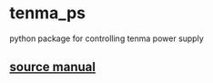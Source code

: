 # tenma_ps

python package for controlling tenma power supply

## [source manual](https://chaitu-ycr.github.io/automotive-test-kit/packages/tenma_ps/#source-manual)
